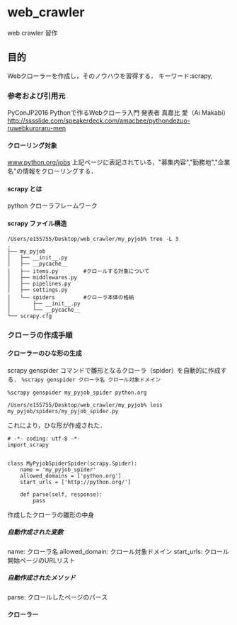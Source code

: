 # web_crawler
web crawler 習作

## 目的
Webクローラーを作成し，そのノウハウを習得する．
キーワード:scrapy,

### 参考および引用元
PyConJP2016
Pythonで作るWebクローラ入門 発表者 真嘉比 愛（Ai Makabi）
http://sssslide.com/speakerdeck.com/amacbee/pythondezuo-ruwebkuroraru-men


#### クローリング対象
www.python.org/jobs
上記ページに表記されている，"募集内容","勤務地","企業名"の情報をクローリングする．

#### scrapy とは
python	    クローラフレームワーク

#### scrapy ファイル構造
```
/Users/e155755/Desktop/web_crawler/my_pyjob% tree -L 3
.
├── my_pyjob
│   ├── __init__.py
│   ├── __pycache__
│   ├── items.py		#クロールする対象について
│   ├── middlewares.py
│   ├── pipelines.py
│   ├── settings.py
│   └── spiders			#クローラ本体の格納
│       ├── __init__.py
│       └── __pycache__
└── scrapy.cfg
```


### クローラの作成手順
#### クローラーのひな形の生成 
scrapy genspider コマンドで雛形となるクローラ（spider）を自動的に作成する．
`
%scrapy genspider クローラ名 クロール対象ドメイン
`

`
%scrapy genspider my_pyjob_spider python.org
`

`
/Users/e155755/Desktop/web_crawler/my_pyjob% less my_pyjob/spiders/my_pyjob_spider.py 
`

これにより，ひな形が作成された．
```
# -*- coding: utf-8 -*-
import scrapy


class MyPyjobSpiderSpider(scrapy.Spider):
    name = 'my_pyjob_spider'
    allowed_domains = ['python.org']
    start_urls = ['http://python.org/']

    def parse(self, response):
        pass

```

作成したクローラの雛形の中身
##### 自動作成された変数
name: クローラ名
allowed_domain: クロール対象ドメイン
start_urls: クロール開始ページのURLリスト
##### 自動作成されたメソッド
parse: クロールしたページのパース

#### クローラー